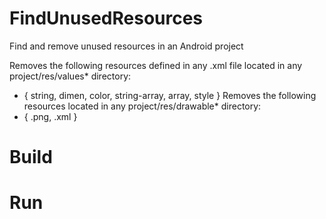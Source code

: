 # FindUnusedResources
Find and remove unused resources in an Android project

Removes the following resources defined in any .xml file located in any project/res/values* directory:
- { string, dimen, color, string-array, array, style }
Removes the following resources located in any project/res/drawable* directory:
- { .png, .xml }

# Build

# Run
